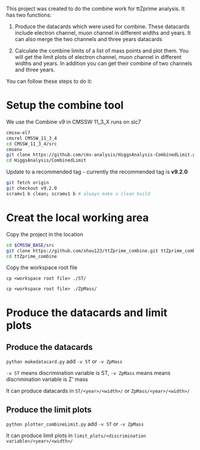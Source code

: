 This project was created to do the combine work for ttZprime analysis. It has two functions:

1. Produce the datacards which were used for combine. These datacards include electron channel, muon channel in different widths and years. It can also merge the two channels and three years datacards 

2. Calculate the combine limits of a list of mass points and plot them. You will get the limit plots of electron channel, muon channel in different widths and years. In addition you can get their combine of two channels and three years.

You can follow these steps to do it:

# Setup the combine tool

We use the Combine v9 in CMSSW 11\_3\_X runs on slc7

```bash
cmssw-el7
cmsrel CMSSW_11_3_4
cd CMSSW_11_3_4/src
cmsenv
git clone https://github.com/cms-analysis/HiggsAnalysis-CombinedLimit.git HiggsAnalysis/CombinedLimit
cd HiggsAnalysis/CombinedLimit
```

Update to a recommended tag - currently the recommended tag is **v9.2.0**

```bash
git fetch origin
git checkout v9.2.0
scramv1 b clean; scramv1 b # always make a clean build
```

# Creat the local working area

Copy the project in the location

```bash
cd $CMSSW_BASE/src
git clone https://github.com/xhou123/ttZprime_combine.git ttZprime_combine
cd ttZprime_combine
```

Copy the workspace root file

`cp <workspace root file> ./ST/`

`cp <workspace root file> ./ZpMass/`

# Produce the datacards and limit plots

## Produce the datacards 

`python makedatacard.py` add `-v ST` or `-v ZpMass`

`-v ST` means discrimination variable is ST, `-v ZpMass` means means discrimination variable is Z' mass

It can produce datacards in `ST/<year>/<width>/` or `ZpMass/<year>/<width>/`

## Produce the limit plots

`python plotter_combineLimit.py` add `-v ST` or `-v ZpMass`

It can produce limit plots in `limit_plots/<discrimination variable>/<year>/<width>/`












